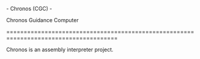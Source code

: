 \- Chronos (CGC) -



Chronos Guidance Computer

======================================================================================

Chronos is an assembly interpreter project.

